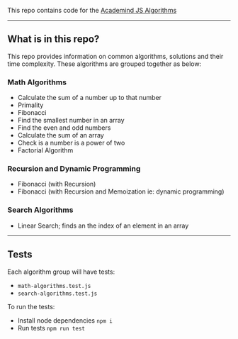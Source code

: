 This repo contains code for the [Academind JS Algorithms](https://pro.academind.com/courses/913203/lectures/16830487)

---
## What is in this repo?

This repo provides information on common algorithms, solutions and their time complexity. These algorithms are grouped together as below:

### Math Algorithms
- Calculate the sum of a number up to that number
- Primality
- Fibonacci
- Find the smallest number in an array
- Find the even and odd numbers
- Calculate the sum of an array
- Check is a number is a power of two
- Factorial Algorithm

### Recursion and Dynamic Programming
- Fibonacci (with Recursion)
- Fibonacci (with Recursion and Memoization ie: dynamic programming)

### Search Algorithms
- Linear Search; finds an the index of an element in an array

---
## Tests
Each algorithm group will have tests:
- `math-algorithms.test.js`
- `search-algorithms.test.js`

To run the tests:
- Install node dependencies `npm i`
- Run tests `npm run test`
